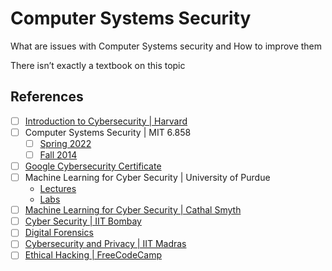 # Computer Systems Security

What are issues with Computer Systems security and How to improve them

There isn’t exactly a textbook on this topic

## References

- [ ] [Introduction to Cybersecurity | Harvard](https://www.youtube.com/playlist?list=PLhQjrBD2T383Cqo5I1oRrbC1EKRAKGKUE)
- [ ] Computer Systems Security | MIT 6.858
  - [ ] [Spring 2022](https://www.youtube.com/playlist?list=PLA6Ht2dJt3SLdj0t--M5EjjpmDU5gLrYD)
  - [ ] [Fall 2014](https://www.youtube.com/playlist?list=PLUl4u3cNGP62K2DjQLRxDNRi0z2IRWnNh)
- [ ] [Google Cybersecurity Certificate](https://www.youtube.com/playlist?list=PLTZYG7bZ1u6ocTMdhDwwmfjaNv134KcWn)
- [ ] Machine Learning for Cyber Security | University of Purdue
  - [Lectures](https://www.youtube.com/playlist?list=PL74sw1ohGx7GHqDHCkXZeqMQBVUTMrVLE)
  - [Labs](https://www.youtube.com/playlist?list=PL74sw1ohGx7FE-DI18bOfi2X61zRE-wMd)
- [ ] [Machine Learning for Cyber Security | Cathal Smyth](https://www.youtube.com/playlist?list=PLB1nTQo4_y6sUyU__B1707I2d6Sj4IS_i)
- [ ] [Cyber Security | IIT Bombay](https://www.youtube.com/playlist?list=PL_uaeekrhGzJlB8XQBxU3z__hDwT95xlk)
- [ ] [Digital Forensics](https://www.youtube.com/playlist?list=PLJu2iQtpGvv-2LtysuTTka7dHt9GKUbxD)
- [ ] [Cybersecurity and Privacy | IIT Madras](https://www.youtube.com/playlist?list=PLyqSpQzTE6M-jkJEzbS5oHJUp2GWPsq6e)
- [ ] [Ethical Hacking | FreeCodeCamp](https://youtu.be/3Kq1MIfTWCE)